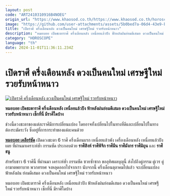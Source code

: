 ```yaml
---
layout: post
code: "ART2410310916B4NOEG"
origin_url: "https://www.khaosod.co.th/https://www.khaosod.co.th/horoscope/news_9468656"
image: "https://github.com/user-attachments/assets/5b0bed7a-06d4-43e9-b754-5271e8d988d2"
title: "เปิดราศี ครึ่งเดือนหลัง ดวงเป็นคนใหม่ เศรษฐีใหม่ รวยรับหน้าหนาว"
description: "หมอบอย เปิดชะตาราศี ครึ่งเดือนหลัง เหนื่อยแล้วปัง ฟ้าหลังฝนย่อมดีเสมอ ดวงเป็นคนใหม่ เศรษฐีใหม่ รวยรับหน้าหนาว เช็กที่นี่ มีราศีใดบ้าง"
category: "HOROSCOPE"
language: "th"
date: 2024-11-01T11:36:11.234Z
---
```


# เปิดราศี ครึ่งเดือนหลัง ดวงเป็นคนใหม่ เศรษฐีใหม่ รวยรับหน้าหนาว

[![เปิดราศี ครึ่งเดือนหลัง ดวงเป็นคนใหม่ เศรษฐีใหม่ รวยรับหน้าหนาว](https://www.khaosod.co.th/wpapp/uploads/2024/10/Horoscope-4.jpg "เปิดราศี ครึ่งเดือนหลัง ดวงเป็นคนใหม่ เศรษฐีใหม่ รวยรับหน้าหนาว")](https://www.khaosod.co.th/wpapp/uploads/2024/10/Horoscope-4.jpg)

**หมอบอย เปิดชะตาราศี ครึ่งเดือนหลัง เหนื่อยแล้วปัง ฟ้าหลังฝนย่อมดีเสมอ ดวงเป็นคนใหม่ เศรษฐีใหม่ รวยรับหน้าหนาว เช็กที่นี่ มีราศีใดบ้าง**

ช่วงนี้ดวงชะตาของแต่ละราศีมีการเปลี่ยนแปลง โดยอาจทั้งเปลี่ยนไปในทางที่ดีและเปลี่ยนไปในทางต้องระมัดระวัง ซึ่งอยู่ที่การกระทำของแต่ละคนด้วย

[**หมอบอย เคลียร์ชัด**](https://www.facebook.com/profile.php?id=100057221688922) เปิดดวงชะตา 6 ราศี ครึ่งเดือนแรก เหนื่อยแล้วพัง เครื่องเดือนหลัง เหนื่อยแล้วปัง เผย ที่ผ่านมาเคราะห์ซ้ำ กรรมซัด ประกอบด้วย **ราศีสิงห์ ราศีพิจิก ราศีมีน ราศีมังกร ราศีมิถุน** และ **ราศีธนู**

สำหรับชาว 6 ราศีนี้ ที่ผ่านมา เคราะห์ซ้ำ กรรมซัด ซวยซ้ำซาก ขออุทิศผลบุญนี้ ส่งไปถึงคู่กรรม คู่เวร คู่อาฆาตพยาบาท พวกทรยศ จงหลุดออกไปจากเรา นับจากนี้ ครึ่งเดือนตุลาคมไปแล้ว จะเปลี่ยนแปลง ฟ้าหลังฝน ย่อมดีเสมอ ดวงเป็นคนใหม่ เศรษฐีใหม่ รวยรับหน้าหนาว

หมอบอย เปิดชะตาราศี ครึ่งเดือนหลัง เหนื่อยแล้วปัง ฟ้าหลังฝนย่อมดีเสมอ ดวงเป็นคนใหม่ เศรษฐีใหม่ รวยรับหน้าหนาว เช็กที่นี่ มีราศีใดบ้าง